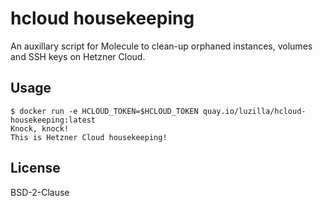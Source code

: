 # hcloud housekeeping

An auxillary script for Molecule to clean-up orphaned instances, volumes and SSH keys on Hetzner Cloud.

## Usage

```
$ docker run -e HCLOUD_TOKEN=$HCLOUD_TOKEN quay.io/luzilla/hcloud-housekeeping:latest
Knock, knock!
This is Hetzner Cloud housekeeping!

```

## License

BSD-2-Clause
